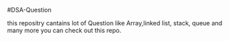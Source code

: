 #DSA-Question

this repositry cantains lot of Question like Array,linked list, stack, queue
and many more you can check out this repo.
